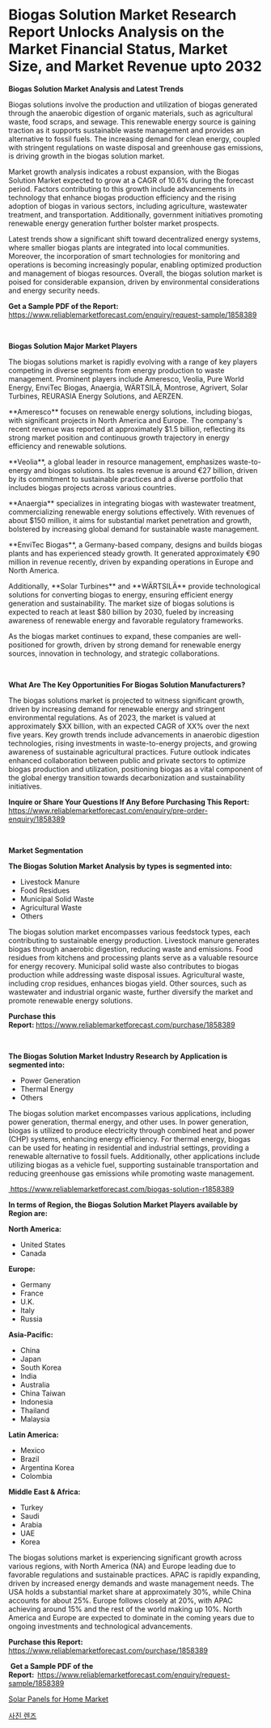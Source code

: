 <p><h1>Biogas Solution Market Research Report Unlocks Analysis on the Market Financial Status, Market Size, and Market Revenue upto 2032</h1></p><p><strong>Biogas Solution Market Analysis and Latest Trends</strong></p>
<p><p>Biogas solutions involve the production and utilization of biogas generated through the anaerobic digestion of organic materials, such as agricultural waste, food scraps, and sewage. This renewable energy source is gaining traction as it supports sustainable waste management and provides an alternative to fossil fuels. The increasing demand for clean energy, coupled with stringent regulations on waste disposal and greenhouse gas emissions, is driving growth in the biogas solution market.</p><p>Market growth analysis indicates a robust expansion, with the Biogas Solution Market expected to grow at a CAGR of 10.6% during the forecast period. Factors contributing to this growth include advancements in technology that enhance biogas production efficiency and the rising adoption of biogas in various sectors, including agriculture, wastewater treatment, and transportation. Additionally, government initiatives promoting renewable energy generation further bolster market prospects. </p><p>Latest trends show a significant shift toward decentralized energy systems, where smaller biogas plants are integrated into local communities. Moreover, the incorporation of smart technologies for monitoring and operations is becoming increasingly popular, enabling optimized production and management of biogas resources. Overall, the biogas solution market is poised for considerable expansion, driven by environmental considerations and energy security needs.</p></p>
<p><strong>Get a Sample PDF of the Report:&nbsp;</strong> <a href="https://www.reliablemarketforecast.com/enquiry/request-sample/1858389?utm_campaign=1840&utm_medium=2&utm_source=Github&utm_content=ia&utm_term=14022025&utm_id=biogas-solution">https://www.reliablemarketforecast.com/enquiry/request-sample/1858389</a></p>
<p>&nbsp;</p>
<p><strong>Biogas Solution Major Market Players</strong></p>
<p><p>The biogas solutions market is rapidly evolving with a range of key players competing in diverse segments from energy production to waste management. Prominent players include Ameresco, Veolia, Pure World Energy, EnviTec Biogas, Anaergia, WÄRTSILÄ, Montrose, Agrivert, Solar Turbines, REURASIA Energy Solutions, and AERZEN.</p><p>**Ameresco** focuses on renewable energy solutions, including biogas, with significant projects in North America and Europe. The company's recent revenue was reported at approximately $1.5 billion, reflecting its strong market position and continuous growth trajectory in energy efficiency and renewable solutions.</p><p>**Veolia**, a global leader in resource management, emphasizes waste-to-energy and biogas solutions. Its sales revenue is around €27 billion, driven by its commitment to sustainable practices and a diverse portfolio that includes biogas projects across various countries.</p><p>**Anaergia** specializes in integrating biogas with wastewater treatment, commercializing renewable energy solutions effectively. With revenues of about $150 million, it aims for substantial market penetration and growth, bolstered by increasing global demand for sustainable waste management.</p><p>**EnviTec Biogas**, a Germany-based company, designs and builds biogas plants and has experienced steady growth. It generated approximately €90 million in revenue recently, driven by expanding operations in Europe and North America.</p><p>Additionally, **Solar Turbines** and **WÄRTSILÄ** provide technological solutions for converting biogas to energy, ensuring efficient energy generation and sustainability. The market size of biogas solutions is expected to reach at least $80 billion by 2030, fueled by increasing awareness of renewable energy and favorable regulatory frameworks.</p><p>As the biogas market continues to expand, these companies are well-positioned for growth, driven by strong demand for renewable energy sources, innovation in technology, and strategic collaborations.</p></p>
<p>&nbsp;</p>
<p><strong>What Are The Key Opportunities For Biogas Solution Manufacturers?</strong></p>
<p><p>The biogas solutions market is projected to witness significant growth, driven by increasing demand for renewable energy and stringent environmental regulations. As of 2023, the market is valued at approximately $XX billion, with an expected CAGR of XX% over the next five years. Key growth trends include advancements in anaerobic digestion technologies, rising investments in waste-to-energy projects, and growing awareness of sustainable agricultural practices. Future outlook indicates enhanced collaboration between public and private sectors to optimize biogas production and utilization, positioning biogas as a vital component of the global energy transition towards decarbonization and sustainability initiatives.</p></p>
<p><strong>Inquire or Share Your Questions If Any Before Purchasing This Report:</strong> <a href="https://www.reliablemarketforecast.com/enquiry/pre-order-enquiry/1858389?utm_campaign=1840&utm_medium=2&utm_source=Github&utm_content=ia&utm_term=14022025&utm_id=biogas-solution">https://www.reliablemarketforecast.com/enquiry/pre-order-enquiry/1858389</a></p>
<p>&nbsp;</p>
<p><strong>Market Segmentation</strong></p>
<p><strong>The Biogas Solution Market Analysis by types is segmented into:</strong></p>
<p><ul><li>Livestock Manure</li><li>Food Residues</li><li>Municipal Solid Waste</li><li>Agricultural Waste</li><li>Others</li></ul></p>
<p><p>The biogas solution market encompasses various feedstock types, each contributing to sustainable energy production. Livestock manure generates biogas through anaerobic digestion, reducing waste and emissions. Food residues from kitchens and processing plants serve as a valuable resource for energy recovery. Municipal solid waste also contributes to biogas production while addressing waste disposal issues. Agricultural waste, including crop residues, enhances biogas yield. Other sources, such as wastewater and industrial organic waste, further diversify the market and promote renewable energy solutions.</p></p>
<p><strong>Purchase this Report:&nbsp;</strong><a href="https://www.reliablemarketforecast.com/purchase/1858389?utm_campaign=1840&utm_medium=2&utm_source=Github&utm_content=ia&utm_term=14022025&utm_id=biogas-solution">https://www.reliablemarketforecast.com/purchase/1858389</a></p>
<p>&nbsp;</p>
<p><strong>The Biogas Solution Market Industry Research by Application is segmented into:</strong></p>
<p><ul><li>Power Generation</li><li>Thermal Energy</li><li>Others</li></ul></p>
<p><p>The biogas solution market encompasses various applications, including power generation, thermal energy, and other uses. In power generation, biogas is utilized to produce electricity through combined heat and power (CHP) systems, enhancing energy efficiency. For thermal energy, biogas can be used for heating in residential and industrial settings, providing a renewable alternative to fossil fuels. Additionally, other applications include utilizing biogas as a vehicle fuel, supporting sustainable transportation and reducing greenhouse gas emissions while promoting waste management.</p></p>
<p><a href="https://www.reliablemarketforecast.com/biogas-solution-r1858389?utm_campaign=1840&utm_medium=2&utm_source=Github&utm_content=ia&utm_term=14022025&utm_id=biogas-solution">&nbsp;https://www.reliablemarketforecast.com/biogas-solution-r1858389</a></p>
<p><strong>In terms of Region, the Biogas Solution Market Players available by Region are:</strong></p>
<p>
    <p> <strong> North America: </strong>
        <ul>
            <li>United States</li>
            <li>Canada</li>
        </ul>
        </p> 
    <p> <strong> Europe: </strong>
        <ul>
            <li>Germany</li>
            <li>France</li>
            <li>U.K.</li>
            <li>Italy</li>
            <li>Russia</li>
        </ul>
        </p> 
    <p> <strong> Asia-Pacific: </strong>
        <ul>
            <li>China</li>
            <li>Japan</li>
            <li>South Korea</li>
            <li>India</li>
            <li>Australia</li>
            <li>China Taiwan</li>
            <li>Indonesia</li>
            <li>Thailand</li>
            <li>Malaysia</li>
        </ul>
        </p> 
    <p> <strong> Latin America: </strong>
        <ul>
            <li>Mexico</li>
            <li>Brazil</li>
            <li>Argentina Korea</li>
            <li>Colombia</li>
        </ul>
        </p> 
    <p> <strong> Middle East & Africa: </strong>
        <ul>
            <li>Turkey</li>
            <li>Saudi</li>
            <li>Arabia</li>
            <li>UAE</li>
            <li>Korea</li>
        </ul>
    </p>
    </p>
<p><p>The biogas solutions market is experiencing significant growth across various regions, with North America (NA) and Europe leading due to favorable regulations and sustainable practices. APAC is rapidly expanding, driven by increased energy demands and waste management needs. The USA holds a substantial market share at approximately 30%, while China accounts for about 25%. Europe follows closely at 20%, with APAC achieving around 15% and the rest of the world making up 10%. North America and Europe are expected to dominate in the coming years due to ongoing investments and technological advancements.</p></p>
<p><strong>Purchase this Report: </strong><a href="https://www.reliablemarketforecast.com/purchase/1858389?utm_campaign=1840&utm_medium=2&utm_source=Github&utm_content=ia&utm_term=14022025&utm_id=biogas-solution">https://www.reliablemarketforecast.com/purchase/1858389</a></p>
<p>&nbsp;<strong>Get a Sample PDF of the Report:&nbsp;&nbsp;</strong><a href="https://www.reliablemarketforecast.com/enquiry/request-sample/1858389?utm_campaign=1840&utm_medium=2&utm_source=Github&utm_content=ia&utm_term=14022025&utm_id=biogas-solution">https://www.reliablemarketforecast.com/enquiry/request-sample/1858389</a></p>
<p><strong></strong></p>
<p><p><a href="https://github.com/vimar16th/Market-Research-Report-List-7/blob/main/solar-panels-for-home-market.md?utm_campaign=1840&utm_medium=2&utm_source=Github&utm_content=ia&utm_term=14022025&utm_id=biogas-solution">Solar Panels for Home Market</a></p><p><a href="https://github.com/laholand/Market-Research-Report-List-7/blob/main/637588036882.md?utm_campaign=1840&utm_medium=2&utm_source=Github&utm_content=ia&utm_term=14022025&utm_id=biogas-solution">사진 렌즈</a></p></p>